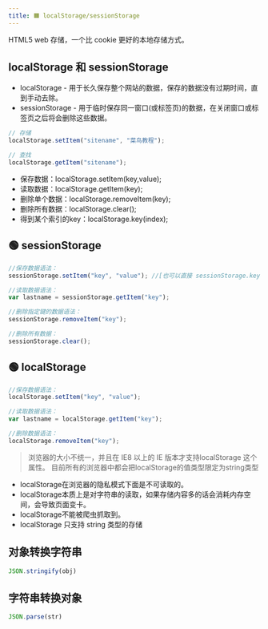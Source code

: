 ```yaml
---
title: 🟧 localStorage/sessionStorage
---
```


HTML5 web 存储，一个比 cookie 更好的本地存储方式。
## localStorage 和 sessionStorage 

- localStorage - 用于长久保存整个网站的数据，保存的数据没有过期时间，直到手动去除。
- sessionStorage - 用于临时保存同一窗口(或标签页)的数据，在关闭窗口或标签页之后将会删除这些数据。
```javascript
// 存储
localStorage.setItem("sitename", "菜鸟教程");

// 查找
localStorage.getItem("sitename");
```

- 保存数据：localStorage.setItem(key,value);
- 读取数据：localStorage.getItem(key);
- 删除单个数据：localStorage.removeItem(key);
- 删除所有数据：localStorage.clear();
- 得到某个索引的key：localStorage.key(index);

## 🟢 sessionStorage
```javascript
//保存数据语法：
sessionStorage.setItem("key", "value"); //[也可以直接 sessionStorage.key = value]

//读取数据语法：
var lastname = sessionStorage.getItem("key");

//删除指定键的数据语法：
sessionStorage.removeItem("key");

//删除所有数据：
sessionStorage.clear();

```
## 🟢 localStorage
```javascript
//保存数据语法：
localStorage.setItem("key", "value");

//读取数据语法：
var lastname = localStorage.getItem("key");

//删除数据语法：
localStorage.removeItem("key");
```
> 浏览器的大小不统一，并且在 IE8 以上的 IE 版本才支持localStorage 这个属性。
目前所有的浏览器中都会把localStorage的值类型限定为string类型

- localStorage在浏览器的隐私模式下面是不可读取的。
- localStorage本质上是对字符串的读取，如果存储内容多的话会消耗内存空间，会导致页面变卡。
- localStorage不能被爬虫抓取到。
- localStorage 只支持 string 类型的存储

## 对象转换字符串
```js
JSON.stringify(obj)
```
## 字符串转换对象
```js
JSON.parse(str)
```